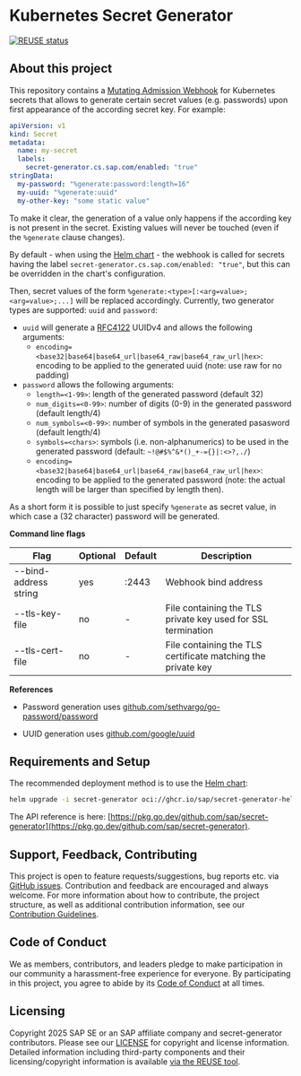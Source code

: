 # Kubernetes Secret Generator

[![REUSE status](https://api.reuse.software/badge/github.com/SAP/secret-generator)](https://api.reuse.software/info/github.com/SAP/secret-generator)

## About this project

This repository contains a [Mutating Admission Webhook](https://kubernetes.io/docs/reference/access-authn-authz/extensible-admission-controllers) for Kubernetes secrets that allows to generate certain secret values (e.g. passwords) upon first appearance of the according secret key. For example:

```yaml
apiVersion: v1
kind: Secret
metadata:
  name: my-secret
  labels:
    secret-generator.cs.sap.com/enabled: "true"
stringData:
  my-password: "%generate:password:length=16"
  my-uuid: "%generate:uuid"
  my-other-key: "some static value"
```

To make it clear, the generation of a value only happens if the according key is not present in the secret. Existing values will never be touched (even if the `%generate` clause changes).

By default - when using the [Helm chart](https://github.com/sap/secret-generator-helm) - the webhook is called for secrets having the label `secret-generator.cs.sap.com/enabled: "true"`, but this can be overridden in the chart's configuration.

Then, secret values of the form `%generate:<type>[:<arg=value>;<arg=value>;...]` will be replaced accordingly.
Currently, two generator types are supported: `uuid` and `password`:
- `uuid` will generate a [RFC4122](https://datatracker.ietf.org/doc/html/rfc4122) UUIDv4 and allows the following arguments:
  - `encoding=<base32|base64|base64_url|base64_raw|base64_raw_url|hex>`: encoding to be applied to the generated uuid (note: use raw for no padding)
- `password` allows the following arguments:
  - `length=<1-99>`: length of the generated password (default 32)
  - `num_digits=<0-99>`: number of digits (0-9) in the generated password (default length/4)
  - `num_symbols=<0-99>`: number of symbols in the generated pasasword (default length/4)
  - `symbols=<chars>`: symbols (i.e. non-alphanumerics) to be used in the generated password (default: `~!@#$%^&*()_+-={}|:<>?,./`)
  - `encoding=<base32|base64|base64_url|base64_raw|base64_raw_url|hex>`: encoding to be applied to the generated password (note: the actual length will be larger than specified by length then).

As a short form it is possible to just specify `%generate` as secret value, in which case a (32 character) password will be generated.

**Command line flags**

|Flag                         |Optional|Default|Description                                                 |
|-----------------------------|--------|-------|------------------------------------------------------------|
|--bind-address string         |yes     |:2443  |Webhook bind address                                        |
|--tls-key-file                |no      |-      |File containing the TLS private key used for SSL termination|
|--tls-cert-file               |no      |-      |File containing the TLS certificate matching the private key|

**References**

- Password generation uses [github.com/sethvargo/go-password/password](https://pkg.go.dev/github.com/sethvargo/go-password)

- UUID generation uses [github.com/google/uuid](https://pkg.go.dev/github.com/google/uuid)

## Requirements and Setup

The recommended deployment method is to use the [Helm chart](https://github.com/sap/secret-generator-helm):

```bash
helm upgrade -i secret-generator oci://ghcr.io/sap/secret-generator-helm/secret-generator
```

The API reference is here: [https://pkg.go.dev/github.com/sap/secret-generator](https://pkg.go.dev/github.com/sap/secret-generator).

## Support, Feedback, Contributing

This project is open to feature requests/suggestions, bug reports etc. via [GitHub issues](https://github.com/SAP/secret-generator/issues). Contribution and feedback are encouraged and always welcome. For more information about how to contribute, the project structure, as well as additional contribution information, see our [Contribution Guidelines](CONTRIBUTING.md).

## Code of Conduct

We as members, contributors, and leaders pledge to make participation in our community a harassment-free experience for everyone. By participating in this project, you agree to abide by its [Code of Conduct](https://github.com/SAP/.github/blob/main/CODE_OF_CONDUCT.md) at all times.

## Licensing

Copyright 2025 SAP SE or an SAP affiliate company and secret-generator contributors. Please see our [LICENSE](LICENSE) for copyright and license information. Detailed information including third-party components and their licensing/copyright information is available [via the REUSE tool](https://api.reuse.software/info/github.com/SAP/secret-generator).
